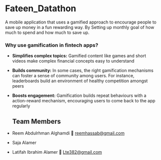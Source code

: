 # Fateen_Datathon
A mobile application that uses a gamified approach to encourage people to save up money in a fun rewarding way. 
By Setting up monthly goal of how much to spend and how much to save up. 

### **Why use gamification in fintech apps?**

- **Simplifies complex topics:** Gamified content like games and short videos make complex financial concepts easy to understand
- **Builds community:** In some cases, the right gamification mechanisms can foster a sense of community among users. For instance, leaderboards build an environment of healthy competition amongst peers
- **Boosts engagement:** Gamification builds repeat behaviours with a action-reward mechanism, encouraging users to come back to the app regularly

  ## Team Members
- Reem Abdulrhman Alghamdi
 📧 reemhassab@gmail.com
- Saja Alamer 
- Latifah Ibrahim Alamer
 📧 Lte382@gmail.com
